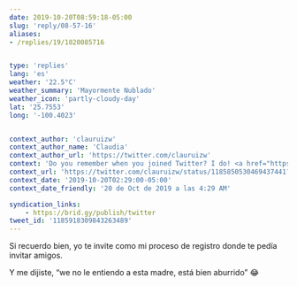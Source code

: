 ```yaml
---
date: 2019-10-20T08:59:18-05:00
slug: 'reply/08-57-16'
aliases:
- /replies/19/1020085716


type: 'replies'
lang: 'es'
weather: '22.5°C'
weather_summary: 'Mayormente Nublado'
weather_icon: 'partly-cloudy-day'
lat: '25.7553'
long: '-100.4023'


context_author: 'clauruizw'
context_author_name: 'Claudia'
context_author_url: 'https://twitter.com/clauruizw'
context: 'Do you remember when you joined Twitter? I do! ‪<a href="https://twitter.com/hashtag/MyTwitterAnniversary">#MyTwitterAnniversary</a>'
context_url: 'https://twitter.com/clauruizw/status/1185850530469437441?s=12'
context_date: '2019-10-20T02:29:00-05:00'
context_date_friendly: '20 de Oct de 2019 a las 4:29 AM'

syndication_links:
    - https://brid.gy/publish/twitter
tweet_id: '1185918309843263489'
---
```

Si recuerdo bien, yo te invite como mi proceso de registro donde te pedía invitar amigos.

Y me dijiste, “we no le entiendo a esta madre, está bien aburrido” 😂
